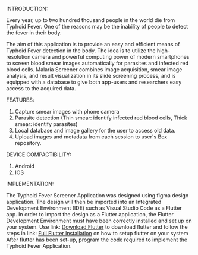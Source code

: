 INTRODUCTION:

Every year, up to two hundred thousand people in the world die from Typhoid Fever. One of the reasons may be the inability of people to detect the fever in their body. 

The aim of this application is to provide an easy and efficient means of Typhoid Fever detection in the body. The idea is to utilize the high-resolution camera and powerful computing power of modern smartphones to screen blood smear images automatically for parasites and infected red blood cells. Malaria Screener combines image acquisition, smear image analysis, and result visualization in its slide screening process, and is equipped with a database to give both app-users and researchers easy access to the acquired data. 

FEATURES:

1. Capture smear images with phone camera
2. Parasite detection (Thin smear: identify infected red blood cells, Thick smear: identify parasites)
3. Local database and image gallery for the user to access old data.
4. Upload images and metadata from each session to user's Box repository.

DEVICE COMPACTIBILITY:
1. Android
2. IOS

IMPLEMENTATION:

The Typhoid Fever Screener Application was designed using figma design application. The design will then be imported into an Integrated Development Environment (IDE) such as Visual Studio Code as a Flutter app. In order to import the design as a Flutter application, the Flutter Development Environment must have been correctly installed and set up on your system. Use link:  [Download Flutter](https://docs.flutter.dev/get-started/install?gclid=Cj0KCQjwgYSTBhDKARIsAB8KukuwszjBBMHyUOlptKyrwfN00_-bb5edkIiWgtbv55Kl0_RdPJBKhqAaAnXvEALw_wcB&gclsrc=aw.ds) to download flutter and follow the steps in link: [Full Flutter Installation](https://radixweb.com/blog/install-flutter-on-windows-mac-and-android) on how to setup flutter on your system
After flutter has been set-up, program the code required to implement the Typhoid Fever Application.
